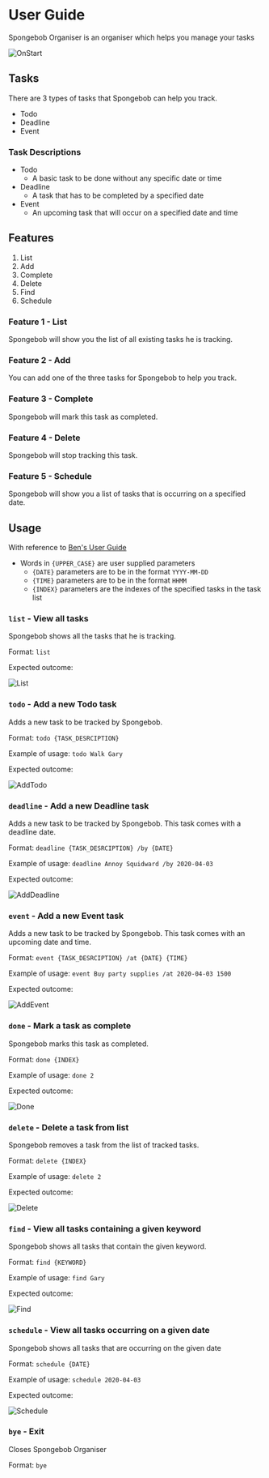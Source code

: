 # User Guide
Spongebob Organiser is an organiser which helps you manage your tasks

![OnStart](Ui.png)

## Tasks 
There are 3 types of tasks that Spongebob can help you track.
* Todo
* Deadline
* Event

### Task Descriptions
* Todo
  * A basic task to be done without any specific date or time
* Deadline
  * A task that has to be completed by a specified date
* Event
  * An upcoming task that will occur on a specified date and time

## Features
1. List
1. Add
1. Complete
1. Delete
1. Find
1. Schedule

### Feature 1 - List
Spongebob will show you the list of all existing tasks he is tracking.

### Feature 2 - Add
You can add one of the three tasks for Spongebob to help you track.

### Feature 3 - Complete
Spongebob will mark this task as completed.

### Feature 4 - Delete
Spongebob will stop tracking this task.

### Feature 5 - Schedule
Spongebob will show you a list of tasks that is occurring on a specified date.

## Usage
With reference to [Ben's User Guide](https://github.com/chanckben/duke/tree/master/docs)
* Words in `{UPPER_CASE}` are user supplied parameters
  * `{DATE}` parameters are to be in the format `YYYY-MM-DD`
  * `{TIME}` parameters are to be in the format `HHMM`
  * `{INDEX}` parameters are the indexes of the specified tasks in the task list
  
### `list` - View all tasks

Spongebob shows all the tasks that he is tracking.

Format: `list`

Expected outcome:

![List](./images/list.png)

### `todo` - Add a new Todo task

Adds a new task to be tracked by Spongebob.

Format: `todo {TASK_DESRCIPTION}`

Example of usage: `todo Walk Gary`

Expected outcome: 

![AddTodo](./images/todo.png)

### `deadline` - Add a new Deadline task

Adds a new task to be tracked by Spongebob. This task comes with a deadline date.

Format: `deadline {TASK_DESRCIPTION} /by {DATE}`

Example of usage: `deadline Annoy Squidward /by 2020-04-03`

Expected outcome:

![AddDeadline](./images/deadline.png)

### `event` - Add a new Event task

Adds a new task to be tracked by Spongebob. This task comes with an upcoming date and time.

Format: `event {TASK_DESRCIPTION} /at {DATE} {TIME}`

Example of usage: `event Buy party supplies /at 2020-04-03 1500`

Expected outcome:

![AddEvent](./images/event.png)

### `done` - Mark a task as complete

Spongebob marks this task as completed.

Format: `done {INDEX}`

Example of usage: `done 2`

Expected outcome:

![Done](./images/done.png)

### `delete` - Delete a task from list

Spongebob removes a task from the list of tracked tasks.

Format: `delete {INDEX}`

Example of usage: `delete 2`

Expected outcome:

![Delete](./images/delete.png)

### `find` - View all tasks containing a given keyword

Spongebob shows all tasks that contain the given keyword.

Format: `find {KEYWORD}`

Example of usage: `find Gary`

Expected outcome:

![Find](./images/find.png)

### `schedule` - View all tasks occurring on a given date

Spongebob shows all tasks that are occurring on the given date

Format: `schedule {DATE}`

Example of usage: `schedule 2020-04-03`

Expected outcome:

![Schedule](./images/schedule.png)

### `bye` - Exit 

Closes Spongebob Organiser

Format: `bye`
